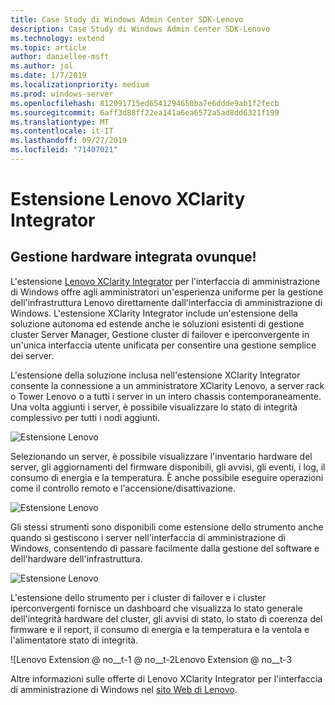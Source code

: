 ```yaml
---
title: Case Study di Windows Admin Center SDK-Lenovo
description: Case Study di Windows Admin Center SDK-Lenovo
ms.technology: extend
ms.topic: article
author: daniellee-msft
ms.author: jol
ms.date: 1/7/2019
ms.localizationpriority: medium
ms.prod: windows-server
ms.openlocfilehash: 812091715ed6541294650ba7e6ddde9ab1f2fecb
ms.sourcegitcommit: 6aff3d88ff22ea141a6ea6572a5ad8dd6321f199
ms.translationtype: MT
ms.contentlocale: it-IT
ms.lasthandoff: 09/27/2019
ms.locfileid: "71407021"
---
```

# <a name="lenovo-xclarity-integrator-extension"></a>Estensione Lenovo XClarity Integrator

## <a name="integrated-hardware-management-everywhere"></a>Gestione hardware integrata ovunque!

L'estensione [Lenovo XClarity Integrator](https://www.lenovo.com/us/en/data-center/software/systems-management/XClarity-Integrator/p/WMD00000370) per l'interfaccia di amministrazione di Windows offre agli amministratori un'esperienza uniforme per la gestione dell'infrastruttura Lenovo direttamente dall'interfaccia di amministrazione di Windows. L'estensione XClarity Integrator include un'estensione della soluzione autonoma ed estende anche le soluzioni esistenti di gestione cluster Server Manager, Gestione cluster di failover e iperconvergente in un'unica interfaccia utente unificata per consentire una gestione semplice dei server. 

L'estensione della soluzione inclusa nell'estensione XClarity Integrator consente la connessione a un amministratore XClarity Lenovo, a server rack o Tower Lenovo o a tutti i server in un intero chassis contemporaneamente. Una volta aggiunti i server, è possibile visualizzare lo stato di integrità complessivo per tutti i nodi aggiunti.

![Estensione Lenovo](../../media/extend-case-study-lenovo/lenovo-1.png)

Selezionando un server, è possibile visualizzare l'inventario hardware del server, gli aggiornamenti del firmware disponibili, gli avvisi, gli eventi, i log, il consumo di energia e la temperatura. È anche possibile eseguire operazioni come il controllo remoto e l'accensione/disattivazione.

![Estensione Lenovo](../../media/extend-case-study-lenovo/lenovo-2.png)

Gli stessi strumenti sono disponibili come estensione dello strumento anche quando si gestiscono i server nell'interfaccia di amministrazione di Windows, consentendo di passare facilmente dalla gestione del software e dell'hardware dell'infrastruttura.

![Estensione Lenovo](../../media/extend-case-study-lenovo/lenovo-3.png)

L'estensione dello strumento per i cluster di failover e i cluster iperconvergenti fornisce un dashboard che visualizza lo stato generale dell'integrità hardware del cluster, gli avvisi di stato, lo stato di coerenza del firmware e il report, il consumo di energia e la temperatura e la ventola e l'alimentatore stato di integrità.

![Lenovo Extension @ no__t-1 @ no__t-2Lenovo Extension @ no__t-3

Altre informazioni sulle offerte di Lenovo XClarity Integrator per l'interfaccia di amministrazione di Windows nel [sito Web di Lenovo](https://support.lenovo.com/us/en/solutions/ht507549).